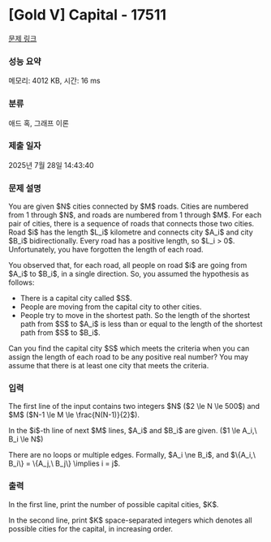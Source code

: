 # [Gold V] Capital - 17511 

[문제 링크](https://www.acmicpc.net/problem/17511) 

### 성능 요약

메모리: 4012 KB, 시간: 16 ms

### 분류

애드 혹, 그래프 이론

### 제출 일자

2025년 7월 28일 14:43:40

### 문제 설명

<p>You are given $N$ cities connected by $M$ roads. Cities are numbered from 1 through $N$, and roads are numbered from 1 through $M$. For each pair of cities, there is a sequence of roads that connects those two cities. Road $i$ has the length $L_i$ kilometre and connects city $A_i$ and city $B_i$ bidirectionally. Every road has a positive length, so $L_i > 0$. Unfortunately, you have forgotten the length of each road.</p>

<p>You observed that, for each road, all people on road $i$ are going from $A_i$ to $B_i$, in a single direction. So, you assumed the hypothesis as follows:</p>

<ul>
	<li>There is a capital city called $S$.</li>
	<li>People are moving from the capital city to other cities. </li>
	<li>People try to move in the shortest path. So the length of the shortest path from $S$ to $A_i$ is less than or equal to the length of the shortest path from $S$ to $B_i$.</li>
</ul>

<p>Can you find the capital city $S$ which meets the criteria when you can assign the length of each road to be any positive real number? You may assume that there is at least one city that meets the criteria.</p>

### 입력 

 <p>The first line of the input contains two integers $N$ ($2 \le N \le 500$) and $M$ ($N-1 \le M \le \frac{N(N-1)}{2}$).</p>

<p>In the $i$-th line of next $M$ lines, $A_i$ and $B_i$ are given. ($1 \le A_i,\ B_i \le N$) </p>

<p>There are no loops or multiple edges. Formally, $A_i \ne B_i$, and $\{A_i,\ B_i\} = \{A_j,\ B_j\} \implies i = j$.</p>

### 출력 

 <p>In the first line, print the number of possible capital cities, $K$.</p>

<p>In the second line, print $K$ space-separated integers which denotes all possible cities for the capital, in increasing order.</p>

